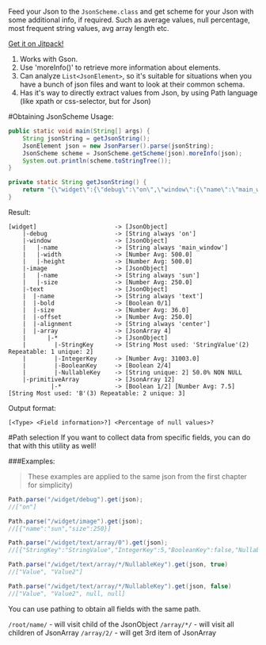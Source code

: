 Feed your Json to the `JsonScheme.class` and get scheme for your Json with some additional info, if required.
Such as average values, null percentage, most frequent string values, avg array length etc.

[Get it on Jitpack!](https://jitpack.io/#maklas/JsonScheme)

1. Works with Gson.
2. Use 'moreInfo()' to retrieve more information about elements.
3. Can analyze `List<JsonElement>`, so it's suitable for situations when you have a bunch of json files and want to look at their common schema.
4. Has it's way to directly extract values from Json, by using Path language (like xpath or css-selector, but for Json)


#Obtaining JsonScheme
Usage:
```java
public static void main(String[] args) {
	String jsonString = getJsonString();
	JsonElement json = new JsonParser().parse(jsonString);
	JsonScheme scheme = JsonScheme.getScheme(json).moreInfo(json);
	System.out.println(scheme.toStringTree());
}

private static String getJsonString() {
	return "{\"widget\":{\"debug\":\"on\",\"window\":{\"name\":\"main_window\",\"width\":500,\"height\":500},\"image\":{\"name\":\"sun\",\"size\":250},\"text\":{\"name\":\"text\",\"bold\":false,\"size\":36,\"offset\":250,\"alignment\":\"center\",\"array\":[{\"StringKey\":\"StringValue\",\"IntegerKey\":5,\"BooleanKey\":false,\"NullableKey\":\"Value\"},{\"StringKey\":\"StringValue\",\"IntegerKey\":123456.9,\"BooleanKey\":false,\"NullableKey\":\"Value2\"},{\"StringKey\":\"OtherStringValue\",\"IntegerKey\":300,\"BooleanKey\":true,\"NullableKey\":null},{\"StringKey\":\"AnotherStringValue\",\"IntegerKey\":250,\"BooleanKey\":true}]},\"primitiveArray\":[\"A\",\"B\",\"C\",\"D\",\"B\",\"C\",\"B\",\"E\",5,true,false,10]}}";
}
```

Result:
```
[widget]                      -> [JsonObject] 
    |-debug                   -> [String always 'on'] 
    |-window                  -> [JsonObject] 
    |   |-name                -> [String always 'main_window'] 
    |   |-width               -> [Number Avg: 500.0] 
    |   |-height              -> [Number Avg: 500.0] 
    |-image                   -> [JsonObject] 
    |   |-name                -> [String always 'sun'] 
    |   |-size                -> [Number Avg: 250.0] 
    |-text                    -> [JsonObject] 
    |  |-name                 -> [String always 'text'] 
    |  |-bold                 -> [Boolean 0/1] 
    |  |-size                 -> [Number Avg: 36.0] 
    |  |-offset               -> [Number Avg: 250.0] 
    |  |-alignment            -> [String always 'center'] 
    |  |-array                -> [JsonArray 4] 
    |      |-*                -> [JsonObject] 
    |        |-StringKey      -> [String Most used: 'StringValue'(2) Repeatable: 1 unique: 2] 
    |        |-IntegerKey     -> [Number Avg: 31003.0] 
    |        |-BooleanKey     -> [Boolean 2/4] 
    |        |-NullableKey    -> [String unique: 2] 50.0% NON NULL
    |-primitiveArray          -> [JsonArray 12] 
            |-*               -> [Boolean 1/2] [Number Avg: 7.5] [String Most used: 'B'(3) Repeatable: 2 unique: 3] 
```

Output format:

`[<Type> <Field information>?] <Percentage of null values>?`

#Path selection
If you want to collect data from specific fields, you can do that with this utility as well!


###Examples:
>These examples are applied to the same json from the first chapter for simplicity)

```java
Path.parse("/widget/debug").get(json);
//["on"]

Path.parse("/widget/image").get(json);
//[{"name":"sun","size":250}]

Path.parse("/widget/text/array/0").get(json);
//[{"StringKey":"StringValue","IntegerKey":5,"BooleanKey":false,"NullableKey":"Value"}]

Path.parse("/widget/text/array/*/NullableKey").get(json, true)
//["Value", "Value2"]

Path.parse("/widget/text/array/*/NullableKey").get(json, false)
//["Value", "Value2", null, null]
```
You can use pathing to obtain all fields with the same path.

`/root/name/` - will visit child of the JsonObject
`/array/*/` - will visit all children of JsonArray
`/array/2/` - will get 3rd item of JsonArray